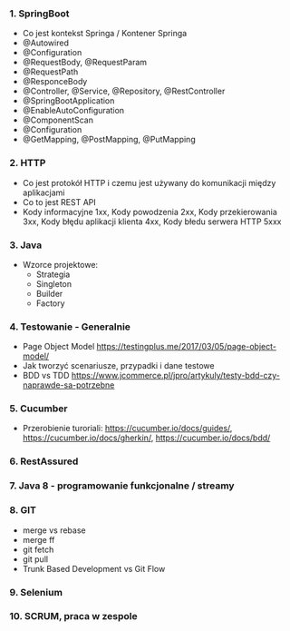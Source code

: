 ### 1. SpringBoot
  - Co jest kontekst Springa / Kontener Springa
  - @Autowired
  - @Configuration
  - @RequestBody, @RequestParam
  - @RequestPath
  - @ResponceBody
  - @Controller, @Service, @Repository, @RestController
  - @SpringBootApplication
  - @EnableAutoConfiguration
  - @ComponentScan
  - @Configuration
  - @GetMapping, @PostMapping, @PutMapping
### 2. HTTP
  - Co jest protokół HTTP i czemu jest używany do komunikacji między aplikacjami
  - Co to jest REST API
  - Kody informacyjne 1xx, Kody powodzenia 2xx, Kody przekierowania 3xx, Kody błędu aplikacji klienta 4xx, Kody błedu serwera HTTP 5xxx
### 3. Java
  - Wzorce projektowe: 
    - Strategia
    - Singleton
    - Builder
    - Factory
### 4. Testowanie - Generalnie
  - Page Object Model https://testingplus.me/2017/03/05/page-object-model/
  - Jak tworzyć scenariusze, przypadki i dane testowe
  - BDD vs TDD https://www.jcommerce.pl/jpro/artykuly/testy-bdd-czy-naprawde-sa-potrzebne
### 5. Cucumber
  - Przerobienie turoriali: https://cucumber.io/docs/guides/, https://cucumber.io/docs/gherkin/, https://cucumber.io/docs/bdd/
### 6. RestAssured
### 7. Java 8 - programowanie funkcjonalne / streamy
### 8. GIT
  - merge vs rebase
  - merge ff
  - git fetch
  - git pull
  - Trunk Based Development vs Git Flow
### 9. Selenium
### 10. SCRUM, praca w zespole
